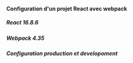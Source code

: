 #### Configuration d'un projet React avec webpack

##### React 16.8.6
##### Webpack 4.35

##### Configuration production et developoment